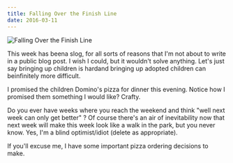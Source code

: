 ```yaml
---
title: Falling Over the Finish Line
date: 2016-03-11
---
```


![Falling Over the Finish Line](https://source.unsplash.com/y7GlIdTUOvo/1600x900)

This week has beena slog, for all sorts of reasons that I'm not about to write in a public blog post. I wish I could, but it wouldn't solve anything. Let's just say bringing up children is hardand bringing up adopted children can beinfinitely more difficult.

I promised the children Domino's pizza for dinner this evening. Notice how I promised them something I would like? Crafty.

Do you ever have weeks where you reach the weekend and think "well next week can only get better" ? Of course there's an air of inevitability now that next week will make this week look like a walk in the park, but you never know. Yes, I'm a blind optimist/idiot (delete as appropriate).

If you'll excuse me, I have some important pizza ordering decisions to make.